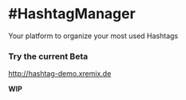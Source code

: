 # #HashtagManager
Your platform to organize your most used Hashtags

### Try the current Beta
http://hashtag-demo.xremix.de


**WIP**
